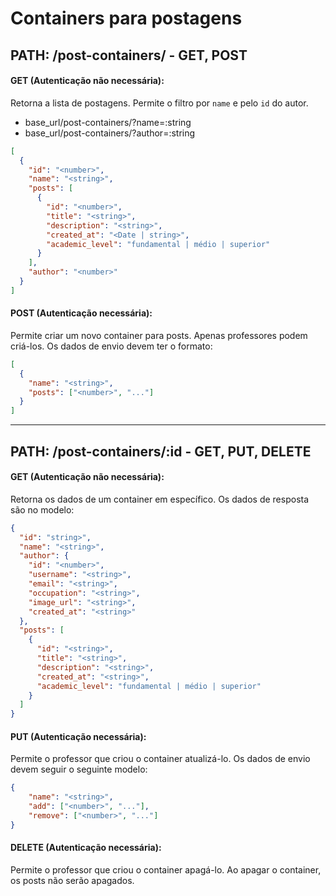 # **Containers para postagens**

## **PATH: /post-containers/ - GET, POST**

#### GET (Autenticação não necessária):
Retorna a lista de postagens. Permite o filtro por ```name``` e pelo ```id``` do autor.
- base_url/post-containers/?name=:string
- base_url/post-containers/?author=:string


```json
[
  {
    "id": "<number>",
    "name": "<string>",
    "posts": [
      {
        "id": "<number>",
        "title": "<string>",
        "description": "<string>",
        "created_at": "<Date | string>",
        "academic_level": "fundamental | médio | superior"
      }
    ],
    "author": "<number>"
  }
]
```

#### POST (Autenticação necessária):
Permite criar um novo container para posts. Apenas professores podem criá-los. Os dados de envio devem ter o formato:


```json
[
  {
    "name": "<string>",
    "posts": ["<number>", "..."]
  }
]
```

<hr>

## **PATH: /post-containers/:id - GET, PUT, DELETE**

#### GET (Autenticação não necessária):
Retorna os dados de um container em específico. Os dados de resposta são no modelo:

```json
{
  "id": "string>",
  "name": "<string>",
  "author": {
    "id": "<number>",
    "username": "<string>",
    "email": "<string>",
    "occupation": "<string>",
    "image_url": "<string>",
    "created_at": "<string>"
  },
  "posts": [
    {
      "id": "<string>",
      "title": "<string>",
      "description": "<string>",
      "created_at": "<string>",
      "academic_level": "fundamental | médio | superior"
    }
  ]
}
```

#### PUT (Autenticação necessária):
Permite o professor que criou o container atualizá-lo. Os dados de envio devem seguir o seguinte modelo:

```json
{
    "name": "<string>",
    "add": ["<number>", "..."],
    "remove": ["<number>", "..."]
}
```


#### DELETE (Autenticação necessária):
Permite o professor que criou o container apagá-lo. Ao apagar o container, os posts não serão apagados.
